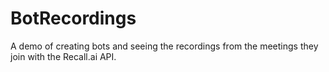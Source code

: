 # BotRecordings
A demo of creating bots and seeing the recordings from the meetings they join with the Recall.ai API. 

